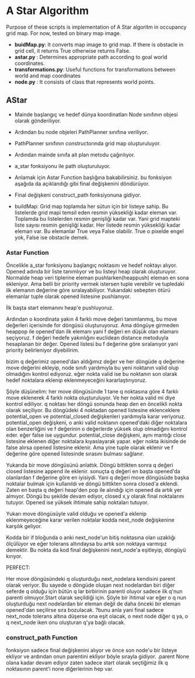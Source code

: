 # A Star Algorithm 

Purpose of these scripts is implementation of A Star algoritm in occupancy grid map.
For now, tested on binary map image. 


* **buidMap.py**:         It converts map image to grid map. If there is obstacle in grid cell, it returns True otherwise returns False.
* **astar.py**  :         Determines appropriate path according to goal world coordinates.
* **transformations.py**: Useful functions for transformations between world and map coordinates
* **node.py**   :         It consists of class that represents world points.



## AStar 

* Mainde başlangıç ve hedef dünya koordinatları Node sınıfının objesi olarak gönderiliyor. 
* Ardından bu node objeleri PathPlanner sınıfına veriliyor. 
* PathPlanner sınıfının constructorında grid map oluşturuluyor.
* Ardından mainde sınıfa ait plan metodu çağırılıyor.
* a_star fonksiyonu ile path oluşturuluyor.
* Anlamak için Astar Function başlığına bakabilirsiniz. bu fonksiyon aşağıda da açıklandığı gibi final değişkenini döndürüyor.
* Final değişkeni construct_path fonksiyonuna gidiyor.



* buildMap: Grid map toplamda her sütun için bir listeye sahip. Bu listelerde grid mapi temsil eden resmin yüksekliği kadar eleman var. Toplamda bu listelerden resmin genişliği kadar var. Yani grid mapteki liste sayısı resmin genişliği kadar. Her listede resmin yüksekliği kadar eleman var. Bu elemanlar True veya False olabilir. True o pixelde engel yok, False ise obstacle demek.



### Astar Function

Öncelikle a_star fonksiyonu  başlangıç noktasını ve hedef noktayı alıyor. 
Opened adında bir liste tanımlıyor ve bu listeyi heap olarak oluşturuyor.
Normalde heap veri tiplerine eleman pushlarken(heappush) eleman en sona ekleniyor. Ama belli bir priority vermek istersen tuple verebilir ve tupledaki ilk elemanın değerine göre sıralayabiliyor.
Yukarıdaki sebepten ötürü elemanlar tuple olarak opened listesine pushlanıyor.

İlk başta start elemanını heap'e pushluyoruz.

Ardından o koordinata yakın 4 farklı move değeri tanımlanmış, bu move değerleri içerisinde for döngüsü oluşturuyoruz.
Ama döngüye girmeden heappop ile opened'dan ilk elemanı yani f değeri en düşük olan elamanı seçiyoruz. f değeri hedefe yakınlığını euclidean distance metoduyla hesaplanan bir değer.
Opened listesi bu f değerine göre sıralanıyor yani priority belirleniyor diyebilirim.

bizim q değerimiz opened'dan aldığımız değer ve her döngüde q değerine move değerini ekleyip, node sınıfı yardımıyla bu yeni noktanın valid olup olmadığını kontrol ediyoruz.
eğer nokta valid ise bu noktanın son olarak hedef noktalara eklenip eklenmeyeceğini kararlaştırıyoruz.

Şöyle düşünelim:
her move döngüsünde 1 tane q noktasına göre 4 farklı move eklenerek 4 farklı nokta oluşturuluyor. Ve her nokta valid mi diye kontrol ediliyor.
q noktası her döngü sonunda heap den en öncelikli nokta olarak seçiliyor. Bu döngüdeki 4 noktadan opened listesine eklenceklere potential_open ve potential_closed değişkenleri yardımıyla karar veriyoruz.
potential_open değişkeni, o anki valid noktanın opened'daki diğer noktalara olan benzerliğini ve f değerinin o değerlerde yüksek olup olmadığını kontrol eder. eğer false ise uygundur.
potential_close değişkeni, aynı mantığı close listesine eklenen diğer noktalara kıyaslayarak yapar.
eğer nokta ikisinde de false alırsa opened listesine eklenir. Ama yine tuple olarak eklenir ve f değerine göre opened listesinde sırasını bulması sağlanır.

Yukarıda bir move döngüsünü anlattık. Döngü bittikten sonra q değeri closed listesine append ile eklenir. sonuçta q değeri en başta opened'da olanlardan f değerine göre en iyisiydi.
Yani q değeri move döngüsüde başka noktalar bulmak için kullanıldı ve döngü bittikten sonra closed'a eklendi.
Zaten en başta q değeri heap'den pop ile alındığı için opened da artık yer almıyor.
Döngü bu şekilde devam ediyor,  closed x,y olarak final noktalarını tutuyor.
Opened ise yüksek ihtimale sahip noktaları tutuyor.

Yukarı move döngüsüyle valid olduğu ve opened'a eklenip eklenmeyeceğine karar verilen noktalar kodda next_node değişkenine karşılık geliyor.

Kodda bir if bloğunda o anki next_node'un bitiş noktasına olan uzaklığı ölçülüyor ve eğer tolerans altındaysa bu artık son noktaya varmışız demektir.
Bu nokta da kod final değişkenini next_node'a eşitleyip, döngüyü kırıyor. 

PERFECT:

Her move döngüsündeki q oluşturduğu next_nodelara kendisini parent olarak veriyor. 
Bu sayede o döngüde oluşan next nodelardan biri diğer seferde q olduğu için bütün q lar birbirinin parenti oluyor sadece ilk q'nun parenti olmuyor.Start olarak seçildiği için.
Şöyle bir ihtimal var eğer o q nun oluşturduğu next nodelardan bir eleman değil de daha önceki bir eleman opened'dan seçilirse sıra bozulacak. ?bunu anla
yani final sadece next_node tolerans altına düşerse ona eşit olacak, o next node diğer q ya, o q next_node iken onu oluşturan q'ya bağlı olacak.

### construct_path Function

fonksiyon sadece final değişkenini alıyor ve önce son node'u bir listeye ekliyor ve ardından onun parentini ekliyor böyle sırayla gidiyor.
.parent None olana kadar devam ediyor zaten sadece start olarak seçtiğimiz ilk q noktasının parent'i none diğerlerinin hep var.
